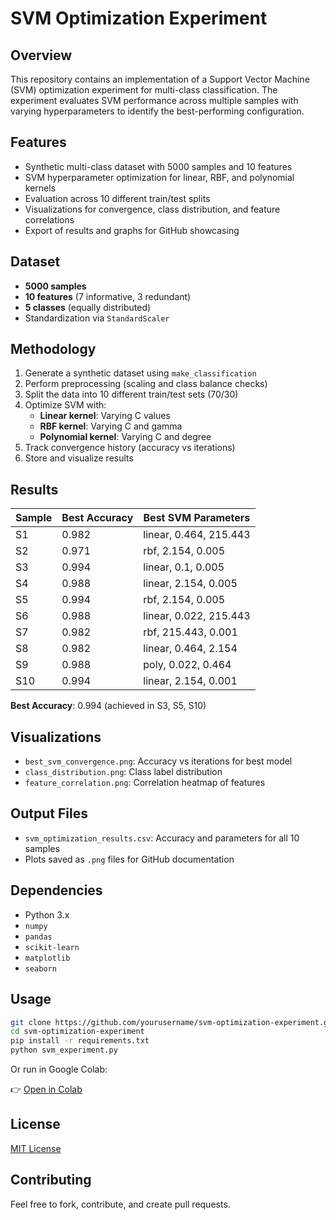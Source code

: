 
# SVM Optimization Experiment

## Overview
This repository contains an implementation of a Support Vector Machine (SVM) optimization experiment for multi-class classification. The experiment evaluates SVM performance across multiple samples with varying hyperparameters to identify the best-performing configuration.

## Features
- Synthetic multi-class dataset with 5000 samples and 10 features  
- SVM hyperparameter optimization for linear, RBF, and polynomial kernels  
- Evaluation across 10 different train/test splits  
- Visualizations for convergence, class distribution, and feature correlations  
- Export of results and graphs for GitHub showcasing  

## Dataset
- **5000 samples**
- **10 features** (7 informative, 3 redundant)
- **5 classes** (equally distributed)
- Standardization via `StandardScaler`

## Methodology
1. Generate a synthetic dataset using `make_classification`
2. Perform preprocessing (scaling and class balance checks)
3. Split the data into 10 different train/test sets (70/30)
4. Optimize SVM with:
   - **Linear kernel**: Varying C values  
   - **RBF kernel**: Varying C and gamma  
   - **Polynomial kernel**: Varying C and degree  
5. Track convergence history (accuracy vs iterations)
6. Store and visualize results

## Results

| Sample | Best Accuracy | Best SVM Parameters     |
|--------|---------------|--------------------------|
| S1     | 0.982         | linear, 0.464, 215.443   |
| S2     | 0.971         | rbf, 2.154, 0.005        |
| S3     | 0.994         | linear, 0.1, 0.005       |
| S4     | 0.988         | linear, 2.154, 0.005     |
| S5     | 0.994         | rbf, 2.154, 0.005        |
| S6     | 0.988         | linear, 0.022, 215.443   |
| S7     | 0.982         | rbf, 215.443, 0.001      |
| S8     | 0.982         | linear, 0.464, 2.154     |
| S9     | 0.988         | poly, 0.022, 0.464       |
| S10    | 0.994         | linear, 2.154, 0.001     |

**Best Accuracy**: 0.994 (achieved in S3, S5, S10)

## Visualizations
- `best_svm_convergence.png`: Accuracy vs iterations for best model  
- `class_distribution.png`: Class label distribution  
- `feature_correlation.png`: Correlation heatmap of features  

## Output Files
- `svm_optimization_results.csv`: Accuracy and parameters for all 10 samples  
- Plots saved as `.png` files for GitHub documentation  

## Dependencies
- Python 3.x  
- `numpy`  
- `pandas`  
- `scikit-learn`  
- `matplotlib`  
- `seaborn`  

## Usage

```bash
git clone https://github.com/yourusername/svm-optimization-experiment.git
cd svm-optimization-experiment
pip install -r requirements.txt
python svm_experiment.py
```

Or run in Google Colab:

👉 [Open in Colab](https://colab.research.google.com/drive/1W-NaCXbcTH51ech3jUUNiXSSjpb_K3aZ#scrollTo=6E1PAdI0kVvV)

## License
[MIT License](LICENSE)

## Contributing
Feel free to fork, contribute, and create pull requests.
